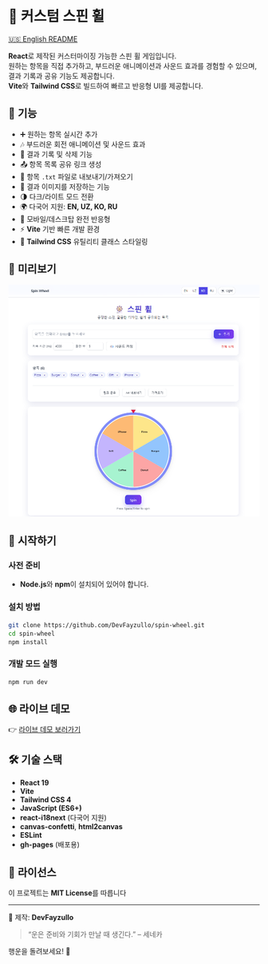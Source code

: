# 🎡 커스텀 스핀 휠

[🇺🇸 English README](./README.md)

**React**로 제작된 커스터마이징 가능한 스핀 휠 게임입니다.  
원하는 항목을 직접 추가하고, 부드러운 애니메이션과 사운드 효과를 경험할 수 있으며, 결과 기록과 공유 기능도 제공합니다.  
**Vite**와 **Tailwind CSS**로 빌드하여 빠르고 반응형 UI를 제공합니다.

## 🧠 기능

- ➕ 원하는 항목 실시간 추가
- 🎶 부드러운 회전 애니메이션 및 사운드 효과
- 📜 결과 기록 및 삭제 기능
- 📤 항목 목록 공유 링크 생성
- 📂 항목 `.txt` 파일로 내보내기/가져오기
- 📸 결과 이미지를 저장하는 기능
- 🌗 다크/라이트 모드 전환
- 🌍 다국어 지원: **EN, UZ, KO, RU**
- 📱 모바일/데스크탑 완전 반응형
- ⚡ **Vite** 기반 빠른 개발 환경
- 🎨 **Tailwind CSS** 유틸리티 클래스 스타일링

## 📸 미리보기

![screenshot](./public/screenshot-kr.png)

## 🚀 시작하기

### 사전 준비

- **Node.js**와 **npm**이 설치되어 있어야 합니다.

### 설치 방법

```bash
git clone https://github.com/DevFayzullo/spin-wheel.git
cd spin-wheel
npm install
```

### 개발 모드 실행

```bash
npm run dev
```

## 🌐 라이브 데모

👉 [라이브 데모 보러가기](https://DevFayzullo.github.io/spin-wheel)

## 🛠️ 기술 스택

- **React 19**
- **Vite**
- **Tailwind CSS 4**
- **JavaScript (ES6+)**
- **react-i18next** (다국어 지원)
- **canvas-confetti**, **html2canvas**
- **ESLint**
- **gh-pages** (배포용)

## 📄 라이선스

이 프로젝트는 **MIT License**를 따릅니다

---

📌 제작: **DevFayzullo**

> “운은 준비와 기회가 만날 때 생긴다.” – 세네카

행운을 돌려보세요! 🎯
